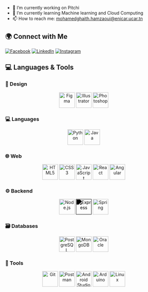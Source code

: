
- 🔭 I’m currently working on Pitchi 
- 🌱 I’m currently learning Machine learning and Cloud Computing  
- 📫 How to reach me: mohamedghaith.hamzaoui@enicar.ucar.tn

## 🌍 Connect with Me

[![Facebook](https://img.shields.io/badge/-Facebook-1877F2?style=flat-square&logo=facebook&logoColor=white)](https://www.facebook.com/ghaith.hamzaoui.5)
[![LinkedIn](https://img.shields.io/badge/-LinkedIn-0A66C2?style=flat-square&logo=linkedin&logoColor=white)](https://linkedin.com/in/mohamed-ghaith-hamzaoui-007980291)
[![Instagram](https://img.shields.io/badge/-Instagram-E4405F?style=flat-square&logo=instagram&logoColor=white)](https://www.instagram.com/ghaith.hz)

## 💻 **Languages & Tools**
<!--
![Figma](https://img.shields.io/badge/-Figma-000000?style=flat-square&logo=figma&logoColor=white) 
![Illustrator](https://img.shields.io/badge/-Illustrator-000000?style=flat-square&logo=adobeillustrator&logoColor=white)
![Photoshop](https://img.shields.io/badge/-Photoshop-000000?style=flat-square&logo=adobephotoshop&logoColor=white)
![C](https://img.shields.io/badge/-C-00599C?style=flat-square&logo=c&logoColor=white)
![C++](https://img.shields.io/badge/-C++-00599C?style=flat-square&logo=cplusplus&logoColor=white)
![Python](https://img.shields.io/badge/-Python-3776AB?style=flat-square&logo=python&logoColor=white)
![Java](https://img.shields.io/badge/-Java-007396?style=flat-square&logo=java&logoColor=white)
![Git](https://img.shields.io/badge/-Git-F05032?style=flat-square&logo=git&logoColor=white)
![HTML](https://img.shields.io/badge/-HTML-E34F26?style=flat-square&logo=html5&logoColor=white)
![CSS](https://img.shields.io/badge/-CSS-1572B6?style=flat-square&logo=css3&logoColor=white)
![JavaScript](https://img.shields.io/badge/-JavaScript-F7DF1E?style=flat-square&logo=javascript&logoColor=white)
![React](https://img.shields.io/badge/-React-61DAFB?style=flat-square&logo=react&logoColor=black)
![Angular](https://img.shields.io/badge/-Angular-DD0031?style=flat-square&logo=angular&logoColor=white)
![Tailwind CSS](https://img.shields.io/badge/-Tailwind%20CSS-06B6D4?style=flat-square&logo=tailwindcss&logoColor=white)
![Node.js](https://img.shields.io/badge/-Node.js-339933?style=flat-square&logo=node.js&logoColor=white)
![Express.js](https://img.shields.io/badge/-Express.js-000000?style=flat-square&logo=express&logoColor=white)
![Spring Boot](https://img.shields.io/badge/-Spring%20Boot-6DB33F?style=flat-square&logo=springboot&logoColor=white)
![Spring Security](https://img.shields.io/badge/-Spring%20Security-6DB33F?style=flat-square&logo=springsecurity&logoColor=white)
![Spring Data JPA](https://img.shields.io/badge/-Spring%20Data%20JPA-6DB33F?style=flat-square&logo=spring&logoColor=white)
![SQL](https://img.shields.io/badge/-SQL-003B57?style=flat-square&logo=mysql&logoColor=white)
![PostgreSQL](https://img.shields.io/badge/-PostgreSQL-4169E1?style=flat-square&logo=postgresql&logoColor=white)
![MongoDB](https://img.shields.io/badge/-MongoDB-47A248?style=flat-square&logo=mongodb&logoColor=white)
![Oracle](https://img.shields.io/badge/-Oracle-F80000?style=flat-square&logo=oracle&logoColor=white)
![Postman](https://img.shields.io/badge/-Postman-FF6C37?style=flat-square&logo=postman&logoColor=white)
![Android Studio](https://img.shields.io/badge/-Android%20Studio-3DDC84?style=flat-square&logo=androidstudio&logoColor=white)
![Arduino](https://img.shields.io/badge/-Arduino-00979D?style=flat-square&logo=arduino&logoColor=white)
![Linux](https://img.shields.io/badge/-Linux-FCC624?style=flat-square&logo=linux&logoColor=black)




## 🛠️ Tech Stack
-->
### 🎨 Design
<div align="center">
  <img src="https://cdn.jsdelivr.net/gh/devicons/devicon/icons/figma/figma-original.svg" width="50" height="50" alt="Figma" title="Figma"/>
  <img src="https://cdn.jsdelivr.net/gh/devicons/devicon/icons/illustrator/illustrator-plain.svg" width="50" height="50" alt="Illustrator" title="Illustrator"/>
  <img src="https://cdn.jsdelivr.net/gh/devicons/devicon/icons/photoshop/photoshop-plain.svg" width="50" height="50" alt="Photoshop" title="Photoshop"/>
</div>

### 💻 Languages
<div align="center">
  <img src="https://cdn.jsdelivr.net/gh/devicons/devicon/icons/python/python-original.svg" width="50" height="50" alt="Python" title="Python"/>
  <img src="https://cdn.jsdelivr.net/gh/devicons/devicon/icons/java/java-original.svg" width="50" height="50" alt="Java" title="Java"/>
</div>

### 🌐 Web
<div align="center">
  <img src="https://cdn.jsdelivr.net/gh/devicons/devicon/icons/html5/html5-original.svg" width="50" height="50" alt="HTML5" title="HTML5"/>
  <img src="https://cdn.jsdelivr.net/gh/devicons/devicon/icons/css3/css3-original.svg" width="50" height="50" alt="CSS3" title="CSS3"/>
  <img src="https://cdn.jsdelivr.net/gh/devicons/devicon/icons/javascript/javascript-original.svg" width="50" height="50" alt="JavaScript" title="JavaScript"/>
  <img src="https://cdn.jsdelivr.net/gh/devicons/devicon/icons/react/react-original.svg" width="50" height="50" alt="React" title="React"/>
  <img src="https://cdn.jsdelivr.net/gh/devicons/devicon/icons/angularjs/angularjs-original.svg" width="50" height="50" alt="Angular" title="Angular"/>
</div>

### ⚙️ Backend
<div align="center">
  <img src="https://cdn.jsdelivr.net/gh/devicons/devicon/icons/nodejs/nodejs-original-wordmark.svg" width="50" height="50" alt="Node.js" title="Node.js" style="filter: hue-rotate(30deg)"/>
  <img src="https://cdn.jsdelivr.net/gh/devicons/devicon/icons/express/express-original-wordmark.svg" width="50" height="50" alt="Express" title="Express" style="filter: grayscale(100%) brightness(0%)"/>
  <img src="https://cdn.jsdelivr.net/gh/devicons/devicon/icons/spring/spring-original.svg" width="50" height="50" alt="Spring" title="Spring"/>
</div>

### 🗃️ Databases
<div align="center">
  <img src="https://cdn.jsdelivr.net/gh/devicons/devicon/icons/postgresql/postgresql-original.svg" width="50" height="50" alt="PostgreSQL" title="PostgreSQL"/>
  <img src="https://cdn.jsdelivr.net/gh/devicons/devicon/icons/mongodb/mongodb-original.svg" width="50" height="50" alt="MongoDB" title="MongoDB"/>
  <img src="https://cdn.jsdelivr.net/gh/devicons/devicon/icons/oracle/oracle-original.svg" width="50" height="50" alt="Oracle" title="Oracle"/>
</div>

### 🔧 Tools
<div align="center">
  <img src="https://cdn.jsdelivr.net/gh/devicons/devicon/icons/git/git-original.svg" width="50" height="50" alt="Git" title="Git"/>
  <img src="https://cdn.jsdelivr.net/gh/devicons/devicon/icons/postman/postman-original.svg" width="50" height="50" alt="Postman" title="Postman"/>
  <img src="https://cdn.jsdelivr.net/gh/devicons/devicon/icons/androidstudio/androidstudio-original.svg" width="50" height="50" alt="Android Studio" title="Android Studio"/>
  <img src="https://cdn.jsdelivr.net/gh/devicons/devicon/icons/arduino/arduino-original.svg" width="50" height="50" alt="Arduino" title="Arduino"/>
  <img src="https://cdn.jsdelivr.net/gh/devicons/devicon/icons/linux/linux-original.svg" width="50" height="50" alt="Linux" title="Linux"/>
</div>
